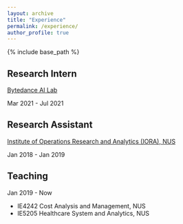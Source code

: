 ```yaml
---
layout: archive
title: "Experience"
permalink: /experience/
author_profile: true
---
```


{% include base_path %}

## Research Intern
[Bytedance AI Lab](https://ailab.bytedance.com)

Mar 2021 - Jul 2021

## Research Assistant
[Institute of Operations Research and Analytics (IORA), NUS](https://iora.nus.edu.sg)

Jan 2018 - Jan 2019
  
## Teaching
Jan 2019 - Now
* IE4242 Cost Analysis and Management, NUS
* IE5205 Healthcare System and Analytics, NUS


